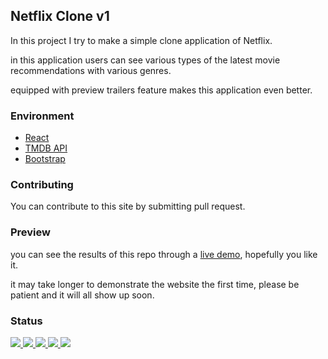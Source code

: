## Netflix Clone v1

In this project I try to make a simple clone application of Netflix.

in this application users can see various types of the latest movie
recommendations with various genres.

equipped with preview trailers feature makes this application even better.

### Environment

<ul>
  <li><a href="#" target="_blank">React</a></li>
  <li><a href="https://www.themoviedb.org/" target="_blank">TMDB API</a></li>
  <li><a href="#" target="_blank">Bootstrap</a></li>
</ul>

### Contributing

You can contribute to this site by submitting pull request.

### Preview

you can see the results of this repo through a <a href="https://netflix-clone-v1-ec37d.web.app/">live demo</a>,
hopefully you like it.

it may take longer to demonstrate the website the first time, please be patient and it will all show up soon.

### Status

<p>
  <a href="#" target="_blank">
    <img src="https://img.shields.io/badge/stages-development-informational">
  </a>
  <a href="https://github.com/novaardiansyah/react-movie-apps/blob/netflix-clone-v1/references.json" target="_blank">
    <img src="https://img.shields.io/badge/information-references-informational">
  </a>
  <a href="#" target="_blank">
    <img src="https://img.shields.io/github/repo-size/novaardiansyah/react-movie-apps?label=size&color=informational" />
  </a>
  <a href="https://github.com/novaardiansyah/react-movie-apps/blob/netflix-clone-v1/LICENSE" target="_blank">
    <img src="https://img.shields.io/github/license/novaardiansyah/react-movie-apps?label=license&color=informational" />
  </a>
  <a href="https://github.com/novaardiansyah/react-movie-apps/commits/netflix-clone-v1" target="_blank">
    <img src="https://img.shields.io/github/last-commit/novaardiansyah/react-movie-apps/netflix-clone-v1?color=informational" />
  </a>
</p>

